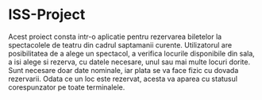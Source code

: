 # ISS-Project

Acest proiect consta intr-o aplicatie pentru rezervarea biletelor la spectacolele de teatru din cadrul saptamanii curente. Utilizatorul are posibilitatea de a alege un spectacol, a verifica locurile disponibile din sala, a isi alege si rezerva, cu datele necesare, unul sau mai multe locuri dorite. Sunt necesare doar date nominale, iar plata se va face fizic cu dovada rezervarii. Odata ce un loc este rezervat, acesta va aparea cu statusul corespunzator pe toate terminalele. 
